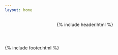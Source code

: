 ```yaml
---
layout: home
---
```

<header>
    {% include header.html %}
</header>

<footer>
    {% include footer.html %}
</footer>